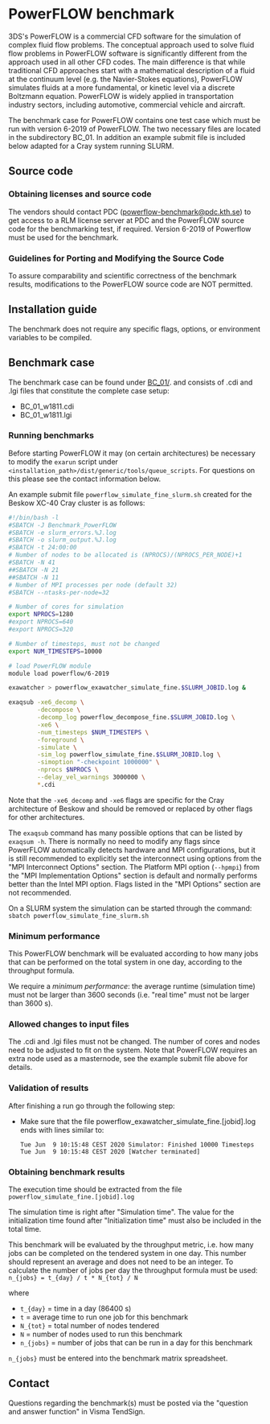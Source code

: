 # PowerFLOW benchmark

3DS's PowerFLOW is a commercial CFD software for the simulation of
complex fluid flow problems. The conceptual approach used to solve
fluid flow problems in PowerFLOW software is significantly different
from the approach used in all other CFD codes. The main difference is
that while traditional CFD approaches start with a mathematical
description of a fluid at the continuum level (e.g. the Navier-Stokes
equations), PowerFLOW simulates fluids at a more fundamental, or
kinetic level via a discrete Boltzmann equation. PowerFLOW is widely
applied in transportation industry sectors, including automotive,
commercial vehicle and aircraft.

The benchmark case for PowerFLOW contains one test case which must
be run with version 6-2019 of PowerFLOW. The two necessary files are
located in the subdirectory BC_01.  In addition an example submit file
is included below adapted for a Cray system running SLURM.

## Source code

### Obtaining licenses and source code

The vendors should contact PDC (powerflow-benchmark@pdc.kth.se) to get
access to a RLM license server at PDC and the PowerFLOW source code
for the benchmarking test, if required. Version 6-2019 of Powerflow
must be used for the benchmark.

### Guidelines for Porting and Modifying the Source Code

To assure comparability and scientific correctness of the benchmark
results, modifications to the PowerFLOW source code are NOT permitted.

## Installation guide

The benchmark does not require any specific flags, options, or
environment variables to be compiled.

## Benchmark case

The benchmark case can be found under [BC_01/](./BC_01).
and consists of .cdi and .lgi files that constitute the complete case setup:
- BC_01_w1811.cdi
- BC_01_w1811.lgi

### Running benchmarks

Before starting PowerFLOW it may (on certain architectures) be necessary to 
modify the `exarun` script under `<installation_path>/dist/generic/tools/queue_scripts`. 
For questions on this please see the contact information below.

An example submit file `powerflow_simulate_fine_slurm.sh`
created for the Beskow XC-40 Cray cluster is as follows:

```bash
#!/bin/bash -l
#SBATCH -J Benchmark_PowerFLOW
#SBATCH -e slurm_errors.%J.log
#SBATCH -o slurm_output.%J.log
#SBATCH -t 24:00:00
# Number of nodes to be allocated is (NPROCS)/(NPROCS_PER_NODE)+1
#SBATCH -N 41
##SBATCH -N 21
##SBATCH -N 11
# Number of MPI processes per node (default 32)
#SBATCH --ntasks-per-node=32

# Number of cores for simulation
export NPROCS=1280
#export NPROCS=640
#export NPROCS=320

# Number of timesteps, must not be changed
export NUM_TIMESTEPS=10000

# load PowerFLOW module
module load powerflow/6-2019

exawatcher > powerflow_exawatcher_simulate_fine.$SLURM_JOBID.log &

exaqsub -xe6_decomp \
        -decompose \
        -decomp_log powerflow_decompose_fine.$SLURM_JOBID.log \
        -xe6 \
        -num_timesteps $NUM_TIMESTEPS \
        -foreground \
        -simulate \
        -sim_log powerflow_simulate_fine.$SLURM_JOBID.log \
        -simoption "-checkpoint 1000000" \
        -nprocs $NPROCS \
        --delay_vel_warnings 3000000 \
        *.cdi
```

Note that the `-xe6_decomp` and `-xe6` flags are specific for the 
Cray architecture of Beskow and should be removed or replaced by 
other flags for other architectures. 

The `exaqsub` command has many possible options that can be listed by
`exaqsum -h`. There is normally no need to modify any flags since
PowerFLOW automatically detects hardware and MPI configurations, but
it is still recommended to explicitly set the interconnect using
options from the "MPI Interconnect Options" section.  The Platform MPI
option (`--hpmpi`) from the "MPI Implementation Options" section is
default and normally performs better than the Intel MPI option.  Flags
listed in the "MPI Options" section are not recommended.

On a SLURM system the simulation can be started through the command:
`sbatch powerflow_simulate_fine_slurm.sh`

### Minimum performance

This PowerFLOW benchmark will be evaluated according to how many jobs
that can be performed on the total system in one day, according to the
throughput formula.

We require a *minimum performance*: the average runtime (simulation
time) must not be larger than 3600 seconds (i.e. "real time" must
not be larger than 3600 s).

### Allowed changes to input files

The .cdi and .lgi files must not be changed. The number of cores and nodes
need to be adjusted to fit on the system. Note that PowerFLOW requires
an extra node used as a masternode, see the example 
submit file above for details.

### Validation of results

After finishing a run go through the following step:

- Make sure that the file powerflow_exawatcher_simulate_fine.[jobid].log ends
  with lines similar to:
  ```
  Tue Jun  9 10:15:48 CEST 2020 Simulator: Finished 10000 Timesteps
  Tue Jun  9 10:15:48 CEST 2020 [Watcher terminated]
  ```

### Obtaining benchmark results

The execution time should be extracted from the file 
`powerflow_simulate_fine.[jobid].log`

The simulation time is right after "Simulation time". The value for
the initialization time found after "Initialization time" must also
be included in the total time.

This benchmark will be evaluated by the throughput metric, i.e. how
many jobs can be completed on the tendered system in one day. 
This number should represent 
an average and does not need to be an integer.
To calculate the number of jobs per day the throughput formula 
must be used:  
`n_{jobs} = t_{day} / t * N_{tot} / N`

where
- `t_{day}` = time in a day (86400 s)
- `t` = average time to run one job for this benchmark
- `N_{tot}` = total number of nodes tendered
- `N` = number of nodes used to run this benchmark
- `n_{jobs}` = number of jobs that can be run in a day for this benchmark 

`n_{jobs}` must be entered into the benchmark matrix spreadsheet.


## Contact

Questions regarding the benchmark(s) must be posted via the "question and answer function" in Visma TendSign.
